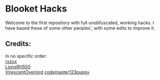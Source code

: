 # Blooket Hacks

Welcome to the first repository with full unobfuscated, working hacks.
I have based these of some other peoples', with some edits to improve it.

## Credits:

In no specific order:<br>
[rxzyx](https://github.com/rxzyx)<br>
[LionsRH555](https://github.com/LionsRH555)<br>
[VirescentOverlord](https://github.com/VirescentOverlord)
[codemaster123puppy](https://github.com/codemaster123puppy)
